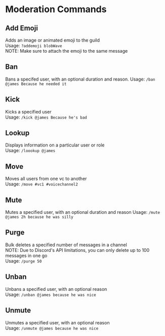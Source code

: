 # Moderation Commands
## Add Emoji

Adds an image or animated emoji to the guild  
Usage: `?addemoji blobWave`  
NOTE: Make sure to attach the emoji to the same message

## Ban

Bans a specifed user, with an optional duration and reason.
Usage: `/ban @james Because he needed it`

## Kick

Kicks a specified user  
Usage: `/kick @james Because he's bad`

## Lookup

Displays information on a particular user or role  
Usage: `/loookup @james`

## Move

Moves all users from one vc to another  
Usage: `/move #vc1 #voicechannel2`

## Mute

Mutes a specified user, with an optional duration and reason
Usage: `/mute @james 2h because he was silly`
## Purge

Bulk deletes a specified number of messages in a channel  
NOTE: Due to Discord's API limitations, you can only delete up to 100 messages in one go  
Usage: `/purge 50`
## Unban

Unbans a specified user, with an optional reason  
Usage: `/unban @james because he was nice`
## Unmute

Unmutes a specified user, with an optional reason  
Usage: `/unmute @james because he was nice`
